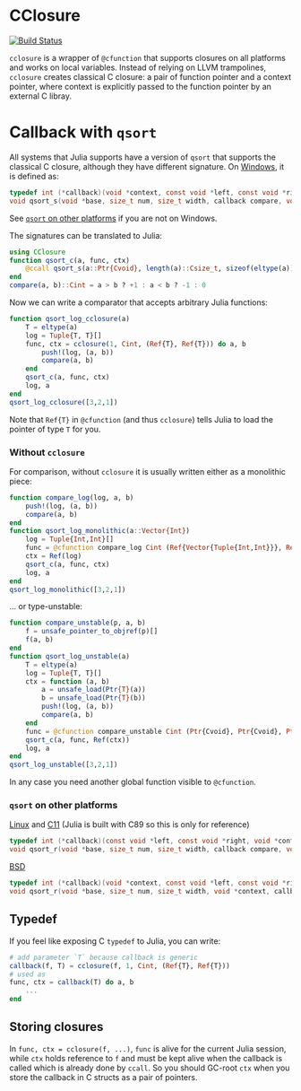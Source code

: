 # CClosure

[![Build Status](https://github.com/melonedo/CClosure.jl/actions/workflows/CI.yml/badge.svg?branch=main)](https://github.com/melonedo/CClosure.jl/actions/workflows/CI.yml?query=branch%3Amain)

`cclosure` is a wrapper of `@cfunction` that supports closures on all platforms and works on local variables.
Instead of relying on LLVM trampolines, `cclosure` creates classical C closure: a pair of function pointer and a context pointer, where context is explicitly passed to the function pointer by an external C libray.

# Callback with `qsort`

All systems that Julia supports have a version of `qsort` that supports the classical C closure, although they have different signature. On [Windows](https://docs.microsoft.com/en-us/cpp/c-runtime-library/reference/qsort-s?view=msvc-170), it is defined as:

```c
typedef int (*callback)(void *context, const void *left, const void *right);
void qsort_s(void *base, size_t num, size_t width, callback compare, void *context);
```

See [`qsort` on other platforms](#qsort-on-other-platforms) if you are not on Windows.

The signatures can be translated to Julia:

```julia
using CClosure
function qsort_c(a, func, ctx)
    @ccall qsort_s(a::Ptr{Cvoid}, length(a)::Csize_t, sizeof(eltype(a))::Csize_t, func::Ptr{Cvoid}, ctx::Ptr{Cvoid})::Cvoid
end
compare(a, b)::Cint = a > b ? +1 : a < b ? -1 : 0
```

Now we can write a comparator that accepts arbitrary Julia functions:

```julia
function qsort_log_cclosure(a)
    T = eltype(a)
    log = Tuple{T, T}[]
    func, ctx = cclosure(1, Cint, (Ref{T}, Ref{T})) do a, b
        push!(log, (a, b))
        compare(a, b)
    end
    qsort_c(a, func, ctx)
    log, a
end
qsort_log_cclosure([3,2,1])
```

Note that `Ref{T}` in `@cfunction` (and thus `cclosure`) tells Julia to load the pointer of type `T` for you.

### Without `cclosure`

For comparison, without `cclosure` it is usually written either as a monolithic piece:

```julia
function compare_log(log, a, b)
    push!(log, (a, b))
    compare(a, b)
end
function qsort_log_monolithic(a::Vector{Int})
    log = Tuple{Int,Int}[]
    func = @cfunction compare_log Cint (Ref{Vector{Tuple{Int,Int}}}, Ref{Int}, Ref{Int})
    ctx = Ref(log)
    qsort_c(a, func, ctx)
    log, a
end
qsort_log_monolithic([3,2,1])
```

... or type-unstable:

```julia
function compare_unstable(p, a, b)
    f = unsafe_pointer_to_objref(p)[]
    f(a, b)
end
function qsort_log_unstable(a)
    T = eltype(a)
    log = Tuple{T, T}[]
    ctx = function (a, b)
        a = unsafe_load(Ptr{T}(a))
        b = unsafe_load(Ptr{T}(b))
        push!(log, (a, b))
        compare(a, b)
    end
    func = @cfunction compare_unstable Cint (Ptr{Cvoid}, Ptr{Cvoid}, Ptr{Cvoid})
    qsort_c(a, func, Ref(ctx))
    log, a
end
qsort_log_unstable([3,2,1])
```

In any case you need another global function visible to `@cfunction`.


### `qsort` on other platforms

[Linux](https://linux.die.net/man/3/qsort_r) and [C11](https://en.cppreference.com/w/c/algorithm/qsort) (Julia is built with C89 so this is only for reference)
```c
typedef int (*callback)(const void *left, const void *right, void *context);
void qsort_r(void *base, size_t num, size_t width, callback compare, void *context);
```

[BSD](https://www.freebsd.org/cgi/man.cgi?query=qsort_r&sektion=3)
```c
typedef int (*callback)(void *context, const void *left, const void *right);
void qsort_r(void *base, size_t num, size_t width, void *context, callback compare);
```

## Typedef

If you feel like exposing C `typedef` to Julia, you can write:

```julia
# add parameter `T` because callback is generic
callback(f, T) = cclosure(f, 1, Cint, (Ref{T}, Ref{T}))
# used as 
func, ctx = callback(T) do a, b
    ...
end
```

## Storing closures

In `func, ctx = cclosure(f, ...)`, `func` is alive for the current Julia session, while `ctx` holds reference to `f` and must be kept alive when the callback is called which is already done by `ccall`. So you should GC-root `ctx` when you store the callback in C structs as a pair of pointers.

